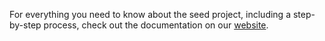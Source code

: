 For everything you need to know about the seed project, including a step-by-step process, check out the documentation on our [website](https://documentation.chartiq.com/finsemble/tutorial-gettingStarted.html).
